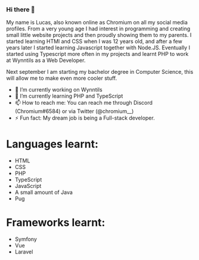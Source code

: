 ### Hi there 👋

My name is Lucas, also known online as Chromium on all my social media profiles.
From a very young age I had interest in programming and creating small little website projects and then proudly showing them to my parents. I started learning HTMl and CSS when I was 12 years old, and after a few years later I started learning Javascript together with Node.JS. Eventually I started using Typescript more often in my projects and learnt PHP to work at Wynntils as a Web Developer.

Next september I am starting my bachelor degree in Computer Science, this will allow me to make even more cooler stuff.

- 🔭 I’m currently working on Wynntils
- 🌱 I’m currently learning PHP and TypeScript
- 📫 How to reach me: You can reach me through Discord (Chromium#6584) or via Twitter (@chromium__)
- ⚡ Fun fact: My dream job is being a Full-stack developer.

# Languages learnt:

- HTML
- CSS
- PHP
- TypeScript
- JavaScript
- A small amount of Java
- Pug

# Frameworks learnt:

- Symfony
- Vue
- Laravel
